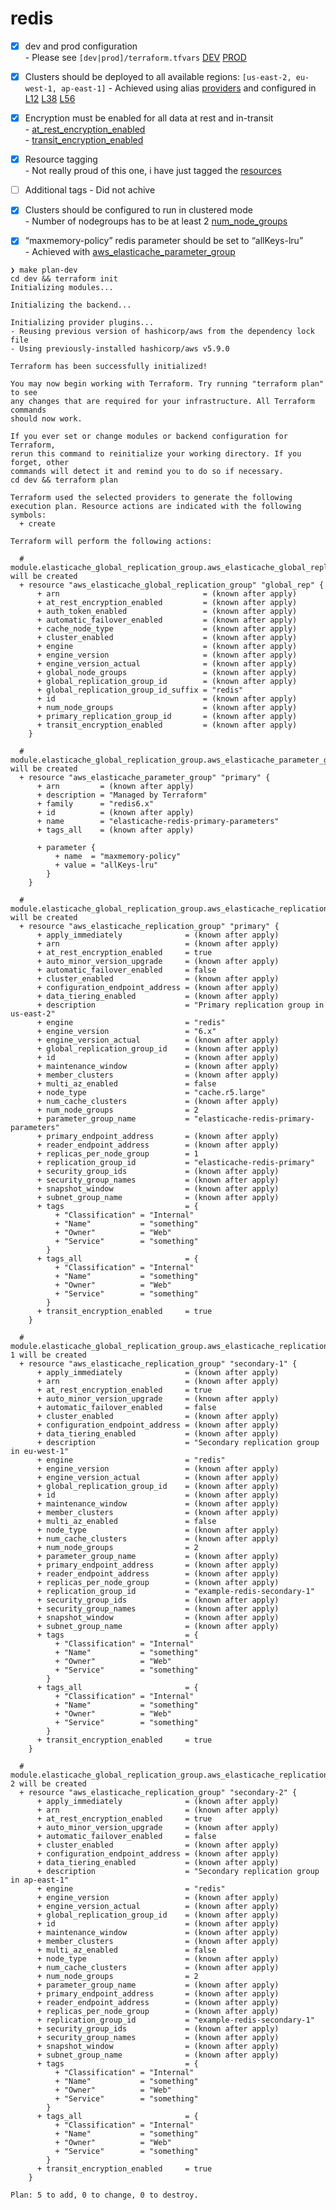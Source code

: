 # redis

- [x] dev and prod configuration  
      - Please see `[dev|prod]/terraform.tfvars` [DEV](https://github.com/sd-public/redis/blob/master/dev/terraform.tfvars) [PROD](https://github.com/sd-public/redis/blob/master/prod/terraform.tfvars)
- [x] Clusters should be deployed to all available regions: `[us-east-2, eu-west-1, ap-east-1]`
      - Achieved using alias [providers](https://github.com/sd-public/redis-tf-module/blob/main/providers.tf) and configured in [L12](https://github.com/sd-public/redis-tf-module/blob/5ed4d77b5bfcbb561c8143b3a33d204cfc81ee56/main.tf#L12) [L38](https://github.com/sd-public/redis-tf-module/blob/5ed4d77b5bfcbb561c8143b3a33d204cfc81ee56/main.tf#L38) [L56](https://github.com/sd-public/redis-tf-module/blob/5ed4d77b5bfcbb561c8143b3a33d204cfc81ee56/main.tf#L56)
- [x] Encryption must be enabled for all data at rest and in-transit  
      - [at_rest_encryption_enabled](https://github.com/sd-public/redis-tf-module/blob/5ed4d77b5bfcbb561c8143b3a33d204cfc81ee56/main.tf#L20)  
      - [transit_encryption_enabled](https://github.com/sd-public/redis-tf-module/blob/5ed4d77b5bfcbb561c8143b3a33d204cfc81ee56/main.tf#L21)
- [x] Resource tagging  
      - Not really proud of this one, i have just tagged the [resources](https://github.com/sd-public/redis-tf-module/blob/5ed4d77b5bfcbb561c8143b3a33d204cfc81ee56/main.tf#L46)
- [ ] Additional tags
      - Did not achive
- [x] Clusters should be configured to run in clustered mode  
      - Number of nodegroups has to be at least 2 [num_node_groups](https://github.com/sd-public/redis-tf-module/blob/5ed4d77b5bfcbb561c8143b3a33d204cfc81ee56/main.tf#L18)
- [x] “maxmemory-policy” redis parameter should be set to “allKeys-lru”  
      - Achieved with [aws_elasticache_parameter_group](https://github.com/sd-public/redis-tf-module/blob/5ed4d77b5bfcbb561c8143b3a33d204cfc81ee56/main.tf#L1)



```
❯ make plan-dev
cd dev && terraform init
Initializing modules...

Initializing the backend...

Initializing provider plugins...
- Reusing previous version of hashicorp/aws from the dependency lock file
- Using previously-installed hashicorp/aws v5.9.0

Terraform has been successfully initialized!

You may now begin working with Terraform. Try running "terraform plan" to see
any changes that are required for your infrastructure. All Terraform commands
should now work.

If you ever set or change modules or backend configuration for Terraform,
rerun this command to reinitialize your working directory. If you forget, other
commands will detect it and remind you to do so if necessary.
cd dev && terraform plan

Terraform used the selected providers to generate the following execution plan. Resource actions are indicated with the following symbols:
  + create

Terraform will perform the following actions:

  # module.elasticache_global_replication_group.aws_elasticache_global_replication_group.global_rep will be created
  + resource "aws_elasticache_global_replication_group" "global_rep" {
      + arn                                = (known after apply)
      + at_rest_encryption_enabled         = (known after apply)
      + auth_token_enabled                 = (known after apply)
      + automatic_failover_enabled         = (known after apply)
      + cache_node_type                    = (known after apply)
      + cluster_enabled                    = (known after apply)
      + engine                             = (known after apply)
      + engine_version                     = (known after apply)
      + engine_version_actual              = (known after apply)
      + global_node_groups                 = (known after apply)
      + global_replication_group_id        = (known after apply)
      + global_replication_group_id_suffix = "redis"
      + id                                 = (known after apply)
      + num_node_groups                    = (known after apply)
      + primary_replication_group_id       = (known after apply)
      + transit_encryption_enabled         = (known after apply)
    }

  # module.elasticache_global_replication_group.aws_elasticache_parameter_group.primary will be created
  + resource "aws_elasticache_parameter_group" "primary" {
      + arn         = (known after apply)
      + description = "Managed by Terraform"
      + family      = "redis6.x"
      + id          = (known after apply)
      + name        = "elasticache-redis-primary-parameters"
      + tags_all    = (known after apply)

      + parameter {
          + name  = "maxmemory-policy"
          + value = "allKeys-lru"
        }
    }

  # module.elasticache_global_replication_group.aws_elasticache_replication_group.primary will be created
  + resource "aws_elasticache_replication_group" "primary" {
      + apply_immediately              = (known after apply)
      + arn                            = (known after apply)
      + at_rest_encryption_enabled     = true
      + auto_minor_version_upgrade     = (known after apply)
      + automatic_failover_enabled     = false
      + cluster_enabled                = (known after apply)
      + configuration_endpoint_address = (known after apply)
      + data_tiering_enabled           = (known after apply)
      + description                    = "Primary replication group in us-east-2"
      + engine                         = "redis"
      + engine_version                 = "6.x"
      + engine_version_actual          = (known after apply)
      + global_replication_group_id    = (known after apply)
      + id                             = (known after apply)
      + maintenance_window             = (known after apply)
      + member_clusters                = (known after apply)
      + multi_az_enabled               = false
      + node_type                      = "cache.r5.large"
      + num_cache_clusters             = (known after apply)
      + num_node_groups                = 2
      + parameter_group_name           = "elasticache-redis-primary-parameters"
      + primary_endpoint_address       = (known after apply)
      + reader_endpoint_address        = (known after apply)
      + replicas_per_node_group        = 1
      + replication_group_id           = "elasticache-redis-primary"
      + security_group_ids             = (known after apply)
      + security_group_names           = (known after apply)
      + snapshot_window                = (known after apply)
      + subnet_group_name              = (known after apply)
      + tags                           = {
          + "Classification" = "Internal"
          + "Name"           = "something"
          + "Owner"          = "Web"
          + "Service"        = "something"
        }
      + tags_all                       = {
          + "Classification" = "Internal"
          + "Name"           = "something"
          + "Owner"          = "Web"
          + "Service"        = "something"
        }
      + transit_encryption_enabled     = true
    }

  # module.elasticache_global_replication_group.aws_elasticache_replication_group.secondary-1 will be created
  + resource "aws_elasticache_replication_group" "secondary-1" {
      + apply_immediately              = (known after apply)
      + arn                            = (known after apply)
      + at_rest_encryption_enabled     = true
      + auto_minor_version_upgrade     = (known after apply)
      + automatic_failover_enabled     = false
      + cluster_enabled                = (known after apply)
      + configuration_endpoint_address = (known after apply)
      + data_tiering_enabled           = (known after apply)
      + description                    = "Secondary replication group in eu-west-1"
      + engine                         = "redis"
      + engine_version                 = (known after apply)
      + engine_version_actual          = (known after apply)
      + global_replication_group_id    = (known after apply)
      + id                             = (known after apply)
      + maintenance_window             = (known after apply)
      + member_clusters                = (known after apply)
      + multi_az_enabled               = false
      + node_type                      = (known after apply)
      + num_cache_clusters             = (known after apply)
      + num_node_groups                = 2
      + parameter_group_name           = (known after apply)
      + primary_endpoint_address       = (known after apply)
      + reader_endpoint_address        = (known after apply)
      + replicas_per_node_group        = (known after apply)
      + replication_group_id           = "example-redis-secondary-1"
      + security_group_ids             = (known after apply)
      + security_group_names           = (known after apply)
      + snapshot_window                = (known after apply)
      + subnet_group_name              = (known after apply)
      + tags                           = {
          + "Classification" = "Internal"
          + "Name"           = "something"
          + "Owner"          = "Web"
          + "Service"        = "something"
        }
      + tags_all                       = {
          + "Classification" = "Internal"
          + "Name"           = "something"
          + "Owner"          = "Web"
          + "Service"        = "something"
        }
      + transit_encryption_enabled     = true
    }

  # module.elasticache_global_replication_group.aws_elasticache_replication_group.secondary-2 will be created
  + resource "aws_elasticache_replication_group" "secondary-2" {
      + apply_immediately              = (known after apply)
      + arn                            = (known after apply)
      + at_rest_encryption_enabled     = true
      + auto_minor_version_upgrade     = (known after apply)
      + automatic_failover_enabled     = false
      + cluster_enabled                = (known after apply)
      + configuration_endpoint_address = (known after apply)
      + data_tiering_enabled           = (known after apply)
      + description                    = "Secondary replication group in ap-east-1"
      + engine                         = "redis"
      + engine_version                 = (known after apply)
      + engine_version_actual          = (known after apply)
      + global_replication_group_id    = (known after apply)
      + id                             = (known after apply)
      + maintenance_window             = (known after apply)
      + member_clusters                = (known after apply)
      + multi_az_enabled               = false
      + node_type                      = (known after apply)
      + num_cache_clusters             = (known after apply)
      + num_node_groups                = 2
      + parameter_group_name           = (known after apply)
      + primary_endpoint_address       = (known after apply)
      + reader_endpoint_address        = (known after apply)
      + replicas_per_node_group        = (known after apply)
      + replication_group_id           = "example-redis-secondary-1"
      + security_group_ids             = (known after apply)
      + security_group_names           = (known after apply)
      + snapshot_window                = (known after apply)
      + subnet_group_name              = (known after apply)
      + tags                           = {
          + "Classification" = "Internal"
          + "Name"           = "something"
          + "Owner"          = "Web"
          + "Service"        = "something"
        }
      + tags_all                       = {
          + "Classification" = "Internal"
          + "Name"           = "something"
          + "Owner"          = "Web"
          + "Service"        = "something"
        }
      + transit_encryption_enabled     = true
    }

Plan: 5 to add, 0 to change, 0 to destroy.
```
